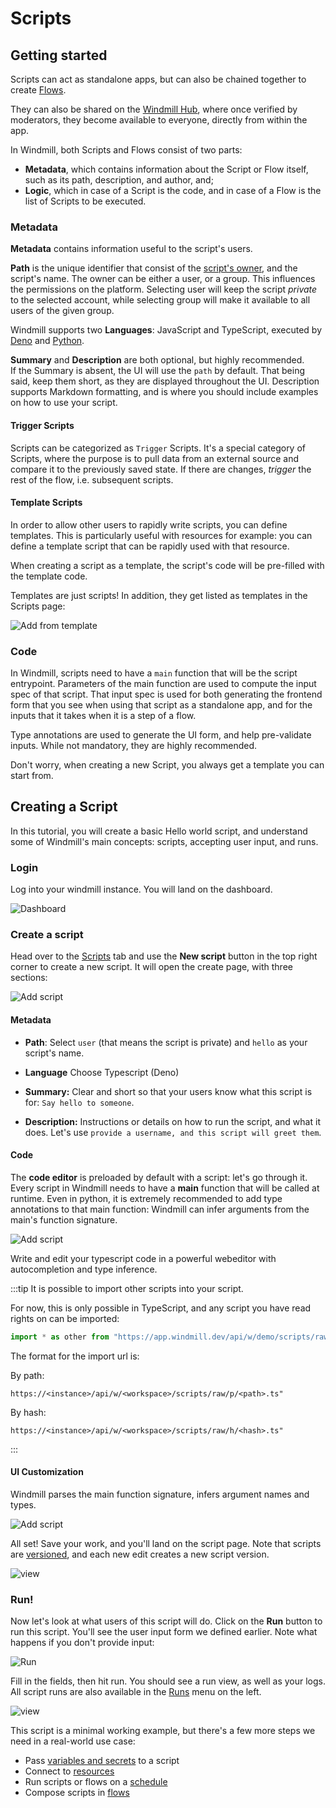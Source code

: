 # Scripts

## Getting started

Scripts can act as standalone apps, but can also be chained together to 
create [Flows][flows].

They can also be shared on the [Windmill Hub][wm-hub], where once verified
by moderators, they become available to everyone, directly from within the
app. 

In Windmill, both Scripts and Flows consist of two parts: 

- **Metadata**, which contains information about the Script or Flow itself, such 
  as its path, description, and author, and;
- **Logic**, which in case of a Script is the code, and in case of a Flow is the 
  list of Scripts to be executed.

### Metadata


**Metadata** contains information useful to the script's users.

**Path** is the unique identifier that consist of the 
[script's owner](../reference#owner), and the script's name. The owner can be
either a user, or a group. This influences the permissions on the platform. 
Selecting user will keep the script *private* to the selected account, 
while selecting group will make it available to all users of the given group.

<!-- FIXME: Languages -> Runtimes ? -->
Windmill supports two **Languages**: JavaScript and TypeScript, executed by 
[Deno][deno] and [Python][python].

**Summary** and **Description** are both optional, but highly recommended.  
If the Summary is absent, the UI will use the `path` by default. That being
said, keep them short, as they are displayed throughout the UI.
Description supports Markdown formatting, and is where you should 
include examples on how to use your script.

#### Trigger Scripts

Scripts can be categorized as `Trigger` Scripts. It's a special category
of Scripts, where the purpose is to pull data from an external source and
compare it to the previously saved state. If there are changes, *trigger*
the rest of the flow, i.e. subsequent scripts. 

#### Template Scripts

In order to allow other users to rapidly write scripts, you can define
templates. This is particularly useful with resources for example: you can
define a template script that can be rapidly used with that resource.

When creating a script as a template, the script's code will be pre-filled with
the template code.

Templates are just scripts! In addition, they get listed as templates in the
Scripts page:

![Add from template](../assets/how_to/add_from_template.png)


### Code

In Windmill, scripts need to have a `main` function that will be the script
entrypoint. Parameters of the main function are used to compute the input
spec of that script. That input spec is used for both generating the
frontend form that you see when using that script as a standalone app, and for
the inputs that it takes when it is a step of a flow.

Type annotations are used to generate the UI form, and help pre-validate 
inputs. While not mandatory, they are highly recommended.

Don't worry, when creating a new Script, you always get a template you can
start from. 

## Creating a Script

In this tutorial, you will create a basic Hello world script, and understand
some of Windmill's main concepts: scripts, accepting user input, and runs. 

### Login
Log into your windmill instance. You will land on the dashboard.

![Dashboard](./assets/intro/dashboard.png)

### Create a script
Head over to the [Scripts][app-scripts] tab and use the **New script** button
in the top right corner to create a new script. It will open the create
page, with three sections:

![Add script](./assets/intro/add-script.png)

#### Metadata
- **Path**: Select `user` (that means the script is private) and `hello` as 
  your script's name.

- **Language** Choose Typescript (Deno)

- **Summary:** Clear and short so that your users know what this
  script is for: `Say hello to someone`.

- **Description:** Instructions or details on how to run the script, and what it
  does. Let's use `provide a username, and this script will greet them`.

#### Code

The **code editor** is preloaded by default with a script: let's go through
it. Every script in Windmill needs to have a **main** function that will be
called at runtime. Even in python, it is extremely recommended to add type
annotations to that main function: Windmill can infer arguments from the
main's function signature.

![Add script](./assets/intro/add-script-2.png)

Write and edit your typescript code in a powerful webeditor with autocompletion
and type inference.

:::tip
It is possible to import other scripts into your script.

For now, this is only possible in TypeScript, and any script you have read
rights on can be imported:

```ts
import * as other from "https://app.windmill.dev/api/w/demo/scripts/raw/p/u/bot/other.ts"`
```

The format for the import url is:

By path:

```
https://<instance>/api/w/<workspace>/scripts/raw/p/<path>.ts"
```

By hash:

```
https://<instance>/api/w/<workspace>/scripts/raw/h/<hash>.ts"
```

:::

#### UI Customization

Windmill parses the main function signature, infers argument names and types.

![Add script](./assets/intro/add-script-3.png)

All set! Save your work, and you'll land on the script page. Note that scripts
are [versioned](../reference#versioning), and each new edit creates a new script
version.

![view](./assets/intro/view-script.png)

### Run!

Now let's look at what users of this script will do. Click on the **Run** button
to run this script. You'll see the user input form we defined earlier. Note what
happens if you don't provide input:

![Run](./assets/intro/run-script.png)

Fill in the fields, then hit run. You should see a run view, as well as your
logs. All script runs are also available in the [Runs][app-runs] menu on the left.

![view](./assets/intro/view-result.png)

This script is a minimal working example, but there's a few more steps we need
in a real-world use case:

- Pass [variables and secrets](../how-tos/variables_and_secrets) to a script
- Connect to [resources](../how-tos/create_resources)
- Run scripts or flows on a [schedule](../how-tos/schedule)
- Compose scripts in [flows][flows]

<!-- Resources -->
[app-runs]: https://app.windmill.dev/runs
[app-scripts]: https://app.windmill.dev/scripts
[deno]: https://deno.land/
[flows]: ./flows
[python]: https://www.python.org/
[wm-hub]: https://hub.windmill.dev